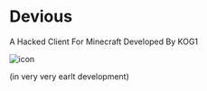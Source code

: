 # Devious
A Hacked Client For Minecraft Developed By KOG1

![icon](https://github.com/KOGIIII/Devious/assets/132669710/7f4afaec-c6b6-4c67-be17-e2127663b5f5)


(in very very earlt development)
